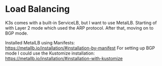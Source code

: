 # Load Balancing

K3s comes with a built-in ServiceLB, but I want to use MetalLB.
Starting of with Layer 2 mode which used the ARP protocol.
After that, moving on to BGP mode.

Installed MetalLB using Manifests: https://metallb.io/installation/#installation-by-manifest
For setting up BGP mode I could use the Kustomize installation: https://metallb.io/installation/#installation-with-kustomize

